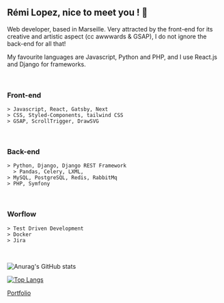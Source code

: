 ## Rémi Lopez, nice to meet you ! 👋

Web developer, based in Marseille. Very attracted by the front-end for its creative and artistic aspect (cc awwwards & GSAP), I do not ignore the back-end for all that!

My favourite languages are Javascript, Python and PHP, and I use React.js and Django for frameworks.

<br/>

### Front-end
```
> Javascript, React, Gatsby, Next
> CSS, Styled-Components, tailwind CSS
> GSAP, ScrollTrigger, DrawSVG
```

<br/>

### Back-end
```
> Python, Django, Django REST Framework
  > Pandas, Celery, LXML,
> MySQL, PostgreSQL, Redis, RabbitMq
> PHP, Symfony
```
<br/>

### Worflow
```
> Test Driven Development
> Docker
> Jira
```
<br/>

![Anurag's GitHub stats](https://github-readme-stats.vercel.app/api?username=zepolimer&show_icons=true&theme=transparent)

[![Top Langs](https://github-readme-stats.vercel.app/api/top-langs/?username=zepolimer&layout=compact)](https://github.com/anuraghazra/github-readme-stats)

[Portfolio](http://remilopez.com "Go to my personnal portfolio : remilopez.com")
